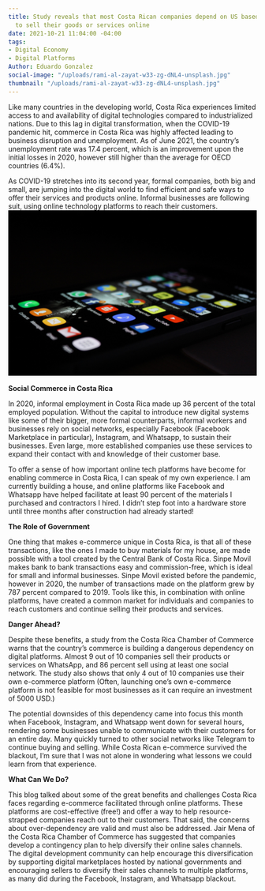 ```yaml
---
title: Study reveals that most Costa Rican companies depend on US based tech platforms
  to sell their goods or services online
date: 2021-10-21 11:04:00 -04:00
tags:
- Digital Economy
- Digital Platforms
Author: Eduardo Gonzalez
social-image: "/uploads/rami-al-zayat-w33-zg-dNL4-unsplash.jpg"
thumbnail: "/uploads/rami-al-zayat-w33-zg-dNL4-unsplash.jpg"
---
```


Like many countries in the developing world, Costa Rica experiences limited access to and availability of digital technologies compared to industrialized nations. Due to this lag in digital transformation, when the COVID-19 pandemic hit, commerce in Costa Rica was highly affected leading to business disruption and unemployment. As of June 2021, the country’s unemployment rate was 17.4 percent, which is an improvement upon the initial losses in 2020, however still higher than the average for OECD countries (6.4%).

As COVID-19 stretches into its second year, formal companies, both big and small, are jumping into the digital world to find efficient and safe ways to offer their services and products online. Informal businesses are following suit, using online technology platforms to reach their customers.![rami-al-zayat-w33-zg-dNL4-unsplash.jpg](/uploads/rami-al-zayat-w33-zg-dNL4-unsplash.jpg)

<!--more-->

**Social Commerce in Costa Rica**

In 2020, informal employment in Costa Rica made up 36 percent of the total employed population. Without the capital to introduce new digital systems like some of their bigger, more formal counterparts, informal workers and businesses rely on social networks, especially Facebook (Facebook Marketplace in particular), Instagram, and Whatsapp, to sustain their businesses. Even large, more established companies use these services to expand their contact with and knowledge of their customer base.

To offer a sense of how important online tech platforms have become for enabling commerce in Costa Rica, I can speak of my own experience. I am currently building a house, and online platforms like Facebook and Whatsapp have helped facilitate at least 90 percent of the materials I purchased and contractors I hired. I didn’t step foot into a hardware store until three months after construction had already started!

**The Role of Government**

One thing that makes e-commerce unique in Costa Rica, is that all of these transactions, like the ones I made to buy materials for my house, are made possible with a tool created by the Central Bank of Costa Rica. Sinpe Movil makes bank to bank transactions easy and commission-free, which is ideal for small and informal businesses. Sinpe Movil existed before the pandemic, however in 2020, the number of transactions made on the platform grew by 787 percent compared to 2019. Tools like this, in combination with online platforms, have created a common market for individuals and companies to reach customers and continue selling their products and services.

**Danger Ahead?**

Despite these benefits, a study from the Costa Rica Chamber of Commerce warns that the country’s commerce is building a dangerous dependency on digital platforms. Almost 9 out of 10 companies sell their products or services on WhatsApp, and 86 percent sell using at least one social network. The study also shows that only 4 out of 10 companies use their own e-commerce platform (Often, launching one’s own e-commerce platform is not feasible for most businesses as it can require an investment of 5000 USD.)

The potential downsides of this dependency came into focus this month when Facebook, Instagram, and Whatsapp went down for several hours, rendering some businesses unable to communicate with their customers for an entire day. Many quickly turned to other social networks like Telegram to continue buying and selling. While Costa Rican e-commerce survived the blackout, I’m sure that I was not alone in wondering what lessons we could learn from that experience. 

**What Can We Do?**

This blog talked about some of the great benefits and challenges Costa Rica faces regarding e-commerce facilitated through online platforms. These platforms are cost-effective (free!) and offer a way to help resource-strapped companies reach out to their customers. That said, the concerns about over-dependency are valid and must also be addressed. Jair Mena of the Costa Rica Chamber of Commerce has suggested that companies develop a contingency plan to help diversify their online sales channels. The digital development community can help encourage this diversification by supporting digital marketplaces hosted by national governments and encouraging sellers to diversify their sales channels to multiple platforms, as many did during the Facebook, Instagram, and Whatsapp blackout.